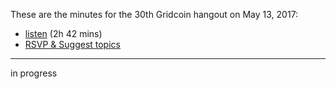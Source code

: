 These are the minutes for the 30th Gridcoin hangout on May 13, 2017:
* [listen](https://soundcloud.com/gridcoin-community-hangouts/030-13052017a) (2h 42 mins)
* [RSVP & Suggest topics](https://steemit.com/gridcoin/@cm-steem/gridcoin-community-hangout-030-20th-may-2017-9pm-gmt-rsvp-and-suggest-topics)


***

in progress
